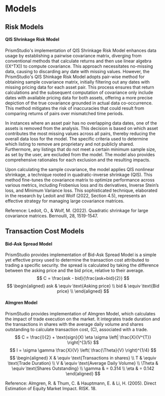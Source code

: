 # Models

## Risk Models
#### QIS Shrinkage Risk Model
PrismStudio's implementation of QIS Shrinkage Risk Model enhances data usage by establishing a pairwise covariance matrix, diverging from conventional methods that calculate returns and then use linear algebra \((X^TX)\) to compute covariance. This approach necessitates no-missing data, causing to discarding any date with missing values. However, the PrismStudio's QIS Shinkage Risk Model adopts pair-wise method for obtaining sample covariance matrix, initially filtering out any dates with missing pricing data for each asset pair. This process ensures that return calculations and the subsequent computation of covariance only include dates with available pricing data for both assets, offering a more precise depiction of the true covariance grounded in actual data co-occurrence. This method mitigates the risk of inaccuracies that could result from comparing returns of pairs over mismatched time periods.

In instances where an asset pair has no overlapping data dates, one of the assets is removed from the analysis. This decision is based on which asset contributes the most missing values across all pairs, thereby reducing the overall data loss for the model. The specific criteria used to determine which listing to remove are proprietary and not publicly shared. Furthermore, any listings that do not meet a certain minimum sample size, as set by the user, are excluded from the model. The model also provides comprehensive rationales for each exclusion and the resulting impacts.

Upon calculating the sample covariance, the model applies QIS nonlinear shrinkage, a technique rooted in quadratic-inverse shrinkage (QIS). This method fine-tunes the covariance matrix to optimize performance across various metrics, including Frobenius loss and its derivatives, Inverse Stein’s loss, and Minimum Variance loss. This sophisticated technique, elaborated in the research by Ledoit and Wolf (2022, Section 4.5), represents an effective strategy for managing large covariance matrices.

Reference:
Ledoit, O., & Wolf, M. (2022). Quadratic shrinkage for large covariance matrices. Bernoulli, 28, 1519-1547.


## Transaction Cost Models
#### Bid-Ask Spread Model
PrismStudio provides implementation of Bid-Ask Spread Model is a simple yet effective proxy used to determine the transaction cost attributed to trading a specific security. the spread is calculated by taking the difference between the asking price and the bid price, relative to their average.
</b>
$$ C = \frac{ask - bid}{\frac{ask+bid}{2}} $$
$$
\begin{aligned}
ask & \equiv \text{Asking price} \\
bid & \equiv \text{Bid price} \\
\end{aligned}
$$

#### Almgren Model
PrismStudio provides implementation of Almgren Model, which calculates the impact of trade execution on the market. It integrates trade duration and the transactions in shares with the average daily volume and shares outstanding to calculate transaction cost, \(C\), associated with a trade. 
</b>
$$ C = \frac{I}{2} + \text{sign}(X) \eta \sigma \left| \frac{X}{V^{T}} \right|^{3/5} $$
$$ I = \sigma \gamma \frac{X}{V} \left( \frac{\Theta}{V} \right)^{1/4} $$
$$
\begin{aligned}
X & \equiv \text{Transactions in shares} \\
T & \equiv \text{Trade Duration} \\
V & \equiv \text{Average Daily Volume} \\
\Theta & \equiv \text{Shares Outstanding} \\
\gamma & = 0.314 \\
\eta & = 0.142
\end{aligned}
$$

Reference: 
Almgren, R. & Thum, C. & Hauptmann, E. & Li, H. (2005). Direct Estimation of Equity Market Impact. RISK. 18.